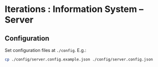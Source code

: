 # Iterations : Information System – Server

## Configuration

Set configuration files at `./config`. E.g.:

```bash
cp ./config/server.config.example.json ./config/server.config.json
```
